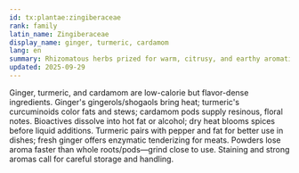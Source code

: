 ```yaml
---
id: tx:plantae:zingiberaceae
rank: family
latin_name: Zingiberaceae
display_name: ginger, turmeric, cardamom
lang: en
summary: Rhizomatous herbs prized for warm, citrusy, and earthy aromatics; this node covers fresh and dried rhizomes and seed pods used across savory and sweet applications.
updated: 2025-09-29
---
```


Ginger, turmeric, and cardamom are low-calorie but flavor-dense ingredients. Ginger's gingerols/shogaols bring heat; turmeric's curcuminoids color fats and stews; cardamom pods supply resinous, floral notes. Bioactives dissolve into hot fat or alcohol; dry heat blooms spices before liquid additions. Turmeric pairs with pepper and fat for better use in dishes; fresh ginger offers enzymatic tenderizing for meats. Powders lose aroma faster than whole roots/pods—grind close to use. Staining and strong aromas call for careful storage and handling.
